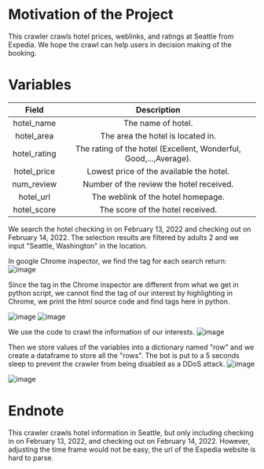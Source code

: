 # Motivation of the Project

This crawler crawls hotel prices, weblinks, and ratings at Seattle from Expedia. We hope the crawl can help users in decision making of the booking.



# Variables

|    Field     |                         Description                          |
| :----------: | :----------------------------------------------------------: |
|  hotel_name  |                      The name of hotel.                      |
|  hotel_area  |              The area the hotel is located in.               |
| hotel_rating | The rating of the hotel (Excellent, Wonderful, Good,...,Average). |
| hotel_price  |           Lowest price of the available the hotel.           |
|  num_review  |           Number of the review the hotel received.           |
|  hotel_url   |              The weblink of the hotel homepage.              |
| hotel_score  |               The score of the hotel received.               |

We search the hotel checking in on February 13, 2022 and checking out on February 14, 2022. The selection results are filtered by adults 2 and we input "Seattle, Washington" in the location. 

In google Chrome inspector, we find the tag for each search return:
![image](https://user-images.githubusercontent.com/84870579/151801708-cb31fbdd-15fb-486d-b4c8-a8f4d0c9f0f9.png)

Since the tag in the Chrome inspector are different from what we get in python script, we cannot find the tag of our interest by highlighting in Chrome, we print the html source code and find tags here in python.

![image](https://user-images.githubusercontent.com/84870579/151800280-1a17211b-bcce-4561-ac1e-cbb1cfe3f73b.png)
![image](https://user-images.githubusercontent.com/84870579/151802070-53a55962-9e32-430f-a55c-ad1a7be8069c.png)


We use the code to crawl the information of our interests.
![image](https://user-images.githubusercontent.com/84870579/151801082-0a1b6f19-0cdb-44f7-9541-07d00090e805.png)

Then we store values of the variables into a dictionary named "row" and we create a dataframe to store all the "rows". The bot is put to a 5 seconds sleep to prevent the crawler from being disabled as a DDoS attack.
![image](https://user-images.githubusercontent.com/84870579/151802675-5653af1a-7470-405b-9eaa-363a23e767f1.png)

![image](https://user-images.githubusercontent.com/84870579/151801082-0a1b6f19-0cdb-44f7-9541-07d00090e805.png)



# Endnote

This crawler crawls hotel information in Seattle, but only including checking in on February 13, 2022, and checking out on February 14, 2022. However, adjusting the time frame would not be easy, the url of the Expedia website is hard to parse. 



